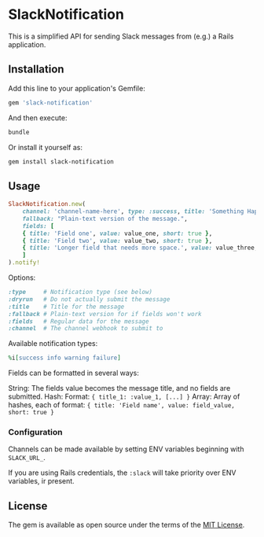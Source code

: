 # SlackNotification

This is a simplified API for sending Slack messages from (e.g.) a Rails application.

## Installation

Add this line to your application's Gemfile:

```ruby
gem 'slack-notification'
```

And then execute:

```sh
bundle
```

Or install it yourself as:

```sh
gem install slack-notification
```

## Usage

```ruby
SlackNotification.new(
    channel: 'channel-name-here', type: :success, title: 'Something Happened',
    fallback: "Plain-text version of the message.",
    fields: [
    { title: 'Field one', value: value_one, short: true },
    { title: 'Field two', value: value_two, short: true },
    { title: 'Longer field that needs more space.', value: value_three, short: false }
    ]
).notify!
```

Options:

```ruby
:type     # Notification type (see below)
:dryrun   # Do not actually submit the message
:title    # Title for the message
:fallback # Plain-text version for if fields won't work
:fields   # Regular data for the message
:channel  # The channel webhook to submit to
```

Available notification types:

```ruby
%i[success info warning failure]
```

Fields can be formatted in several ways:

String: The fields value becomes the message title, and no fields are submitted.
Hash:   Format: `{ title_1: :value_1, [...] }`
Array:  Array of hashes, each of format: `{ title: 'Field name', value: field_value, short: true }`

### Configuration

Channels can be made available by setting ENV variables beginning with `SLACK_URL_`.

If you are using Rails credentials, the `:slack` will take priority over ENV variables, ir present.

## License

The gem is available as open source under the terms of the [MIT License](https://opensource.org/licenses/MIT).
